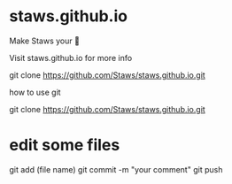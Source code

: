 # staws.github.io
Make Staws your 🌟

Visit staws.github.io for more info

git clone https://github.com/Staws/staws.github.io.git

how to use git

git clone https://github.com/Staws/staws.github.io.git
# edit some files
git add (file name)
git commit -m "your comment"
git push
